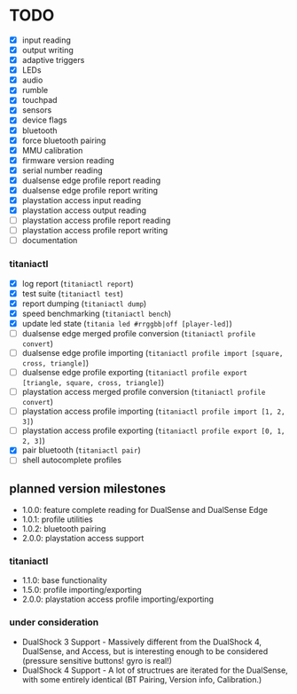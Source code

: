 # TODO

- [x] input reading
- [x] output writing
- [x] adaptive triggers
- [x] LEDs
- [x] audio
- [x] rumble
- [x] touchpad
- [x] sensors
- [x] device flags
- [x] bluetooth
- [x] force bluetooth pairing
- [x] MMU calibration
- [x] firmware version reading
- [x] serial number reading
- [x] dualsense edge profile report reading
- [x] dualsense edge profile report writing
- [x] playstation access input reading
- [x] playstation access output reading
- [ ] playstation access profile report reading
- [ ] playstation access profile report writing
- [ ] documentation

### titaniactl

- [x] log report (`titaniactl report`)
- [x] test suite (`titaniactl test`)
- [x] report dumping (`titaniactl dump`)
- [x] speed benchmarking (`titaniactl bench`)
- [x] update led state (`titania led #rrggbb|off [player-led]`)
- [ ] dualsense edge merged profile conversion (`titaniactl profile convert`)
- [ ] dualsense edge profile importing (`titaniactl profile import [square, cross, triangle]`)
- [ ] dualsense edge profile exporting (`titaniactl profile export [triangle, square, cross, triangle]`)
- [ ] playstation access merged profile conversion (`titaniactl profile convert`)
- [ ] playstation access profile importing (`titaniactl profile import [1, 2, 3]`)
- [ ] playstation access profile exporting (`titaniactl profile export [0, 1, 2, 3]`)
- [x] pair bluetooth (`titaniactl pair`)
- [ ] shell autocomplete profiles

## planned version milestones

- 1.0.0: feature complete reading for DualSense and DualSense Edge
- 1.0.1: profile utilities
- 1.0.2: bluetooth pairing
- 2.0.0: playstation access support

### titaniactl

- 1.1.0: base functionality
- 1.5.0: profile importing/exporting
- 2.0.0: playstation access profile importing/exporting

### under consideration

- DualShock 3 Support - Massively different from the DualShock 4, DualSense, and Access, but is interesting enough to be considered (pressure sensitive buttons! gyro is real!)
- DualShock 4 Support - A lot of structrues are iterated for the DualSense, with some entirely identical (BT Pairing, Version info, Calibration.)
